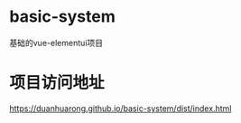 # basic-system
基础的vue-elementui项目
# 项目访问地址
https://duanhuarong.github.io/basic-system/dist/index.html
